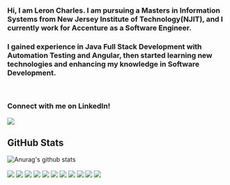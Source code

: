 ### Hi, I am Leron Charles. I am pursuing a Masters in Information Systems from New Jersey Institute of Technology(NJIT), and I currently work for Accenture as a Software Engineer.
### I gained experience in Java Full Stack Development with Automation Testing and Angular, then started learning new technologies and enhancing my knowledge in Software Development.
<br>

### Connect with me on LinkedIn!

<a href="https://www.linkedin.com/in/leroncharles/">
  <img src="https://img.shields.io/badge/linkedin-%230077B5.svg?&style=for-the-badge&logo=linkedin&logoColor=white"> 
<a/>
  
## GitHub Stats
![Anurag's github stats](https://github-readme-stats.vercel.app/api?username=lc443&theme=tokyonight&show_icons=true)
<br>
<br>
<img src="https://img.shields.io/badge/java-%23ED8B00.svg?&style=for-the-badge&logo=java&logoColor=white">
<img src="https://img.shields.io/badge/postgres-%23316192.svg?&style=for-the-badge&logo=postgresql&logoColor=white">
<img src="https://img.shields.io/badge/python-%23ED8B00.svg?&style=for-the-badge&logo=python&logoColor=white">
<img src="https://img.shields.io/badge/javascript%20-%23323330.svg?&style=for-the-badge&logo=javascript&logoColor=%23F7DF1E">
<img src="https://img.shields.io/badge/prisma%20-%23323330.svg?&style=for-the-badge&logo=prisma&logoColor=%23F7DF1E">
<img src="https://img.shields.io/badge/typescript%20-%23007ACC.svg?&style=for-the-badge&logo=typescript&logoColor=white">
<img src="https://img.shields.io/badge/angular%20-%23DD0031.svg?&style=for-the-badge&logo=angular&logoColor=white">
<img src="https://img.shields.io/badge/react%20-%23007ACC.svg?&style=for-the-badge&logo=react&logoColor=white">
<img src="https://img.shields.io/badge/bootstrap%20-%23563D7C.svg?&style=for-the-badge&logo=bootstrap&logoColor=white">
<img src="https://img.shields.io/badge/spring%20-%236DB33F.svg?&style=for-the-badge&logo=spring&logoColor=white">
<img src="https://img.shields.io/badge/Amazon%20AWS-%23232F3E?logo=amazon-aws&logoColor=white&style=for-the-badge">



